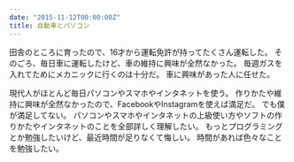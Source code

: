 ```yaml
---
date: "2015-11-12T00:00:00Z"
title: 自動車とパソコン
---
```


田舎のところに育ったので、16才から運転免許が持ってたくさん運転した。
そのごろ、毎日車に運転したけど、車の維持に興味が全然なかった。
毎週ガスを入れてためにメカニックに行くのは十分だ。
車に興味があった人に任せた。

現代人がほとんど毎日パソコンやスマホやインタネットを使う。
作りかたや維持に興味が全然なかったので、FacebookやInstagramを使えば満足だ。
でも僕が満足してない。
パソコンやスマホやインタネットの上級使い方やソフトの作りかたやインタネットのことを全部詳しく理解したい。
もっとプログラミングとか勉強したいけど、最近時間が足りなくて悔しい。
時間があれば色々なことを勉強したい。
